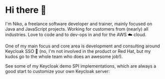# Hi there 👋

I'm Niko, a freelance software developer and trainer, mainly focused on Java and JavaScript projects.
Working for customers from (nearly) all industries.
Love to code and to dev-ops in and for the AWS ☁️  cloud.

One of my main focus and core area is development and consulting around Keycloak SSO 🔐  (no, I'm not involved in the product or Red Hat, but my kudos go to the whole team who does an awesome job!).

See some of my Keycloak demo SPI implementations, which are always a good start to customize your own Keycloak server:

<!--
**dasniko/dasniko** is a ✨ _special_ ✨ repository because its `README.md` (this file) appears on your GitHub profile.

Here are some ideas to get you started:

- 🔭 I’m currently working on ...
- 🌱 I’m currently learning ...
- 👯 I’m looking to collaborate on ...
- 🤔 I’m looking for help with ...
- 💬 Ask me about ...
- 📫 How to reach me: ...
- 😄 Pronouns: ...
- ⚡ Fun fact: ...
-->
